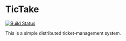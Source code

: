 # TicTake

[![Build Status](https://drone.disam.dizatt.com/api/badges/disam8853/tictake/status.svg)](https://drone.disam.dizatt.com/disam8853/tictake)

This is a simple distributed ticket-management system.